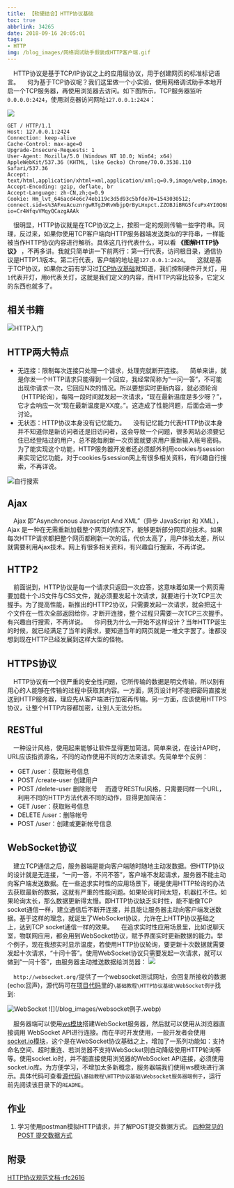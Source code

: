 ```yaml
---
title: 【软硬结合】HTTP协议基础
toc: true
abbrlink: 34265
date: 2018-09-16 20:05:01
tags:
- HTTP
img: /blog_images/网络调试助手假装成HTTP客户端.gif
---
```


&emsp;HTTP协议是基于TCP/IP协议之上的应用层协议，用于创建网页的标准标记语言。
&emsp;何为基于TCP协议呢？我们这里做一个小实验，使用网络调试助手本地开启一个TCP服务器，再使用浏览器去访问。如下图所示，TCP服务器监听`0.0.0.0:2424`，使用浏览器访问网址`127.0.0.1:2424`：

![](/blog_images/网络调试助手假装成HTTP客户端.gif)

```
GET / HTTP/1.1
Host: 127.0.0.1:2424
Connection: keep-alive
Cache-Control: max-age=0
Upgrade-Insecure-Requests: 1
User-Agent: Mozilla/5.0 (Windows NT 10.0; Win64; x64) AppleWebKit/537.36 (KHTML, like Gecko) Chrome/70.0.3538.110 Safari/537.36
Accept: text/html,application/xhtml+xml,application/xml;q=0.9,image/webp,image/apng,*/*;q=0.8
Accept-Encoding: gzip, deflate, br
Accept-Language: zh-CN,zh;q=0.9
Cookie: Hm_lvt_646acd4e6c74eb119c3d5d93c5bfde70=1543030512; connect.sid=s%3AFxuAcuznrgwRTgZHRvWbjpQrByLHxpct.ZZOBJiBRG5fcuPx4YI0Q6EM1CB11v3fv%2Bo1sjk9ht3E; io=Cr4WfqvVMqyQCazgAAAk
```
&emsp;很明显，HTTP协议就是在TCP协议之上，按照一定的规则传输一些字符串。同理，反过来，如果你使用TCP客户端向HTTP服务器端发送类似的字符串，一样能被当作HTTP协议内容进行解析。具体这几行代表什么，可以看 __《图解HTTP协议》__ ，不再多讲。我就只简单讲一下前两行：第一行代表，访问根目录，通信协议是HTTP1.1版本。第二行代表，客户端的地址是`127.0.0.1:2424`。
&emsp;这就是基于TCP协议，如果你之前有学习过[TCP协议基础](/posts/19508/)就知道，我们控制硬件开关灯，用`1`代表开灯，用`0`代表关灯，这就是我们定义的内容，而HTTP内容比较多，它定义的东西也就多了。

## 相关书籍
![HTTP入门](/blog_images/HTTP入门书籍.webp)

## HTTP两大特点
- 无连接：限制每次连接只处理一个请求，处理完就断开连接。
&emsp;简单来讲，就是你发一个HTTP请求只能得到一个回应，我经常简称为“一问一答”，不可能出现你请求一次，它回应N次的情况。所以要想实时更新内容，就必须轮询（HTTP轮询），每隔一段时间就发起一次请求，“现在最新温度是多少呀？”，它才会响应一次“现在最新温度是XX度。”。这造成了性能问题，后面会进一步讨论。
- 无状态：HTTP协议本身没有记忆能力。
&emsp;没有记忆能力代表HTTP协议本身并不知道你是新访问者还是旧访问者，这会导致一个问题，很多网站必须要记住已经登陆过的用户，总不能每刷新一次页面就要求用户重新输入帐号密码。为了能实现这个功能，HTTP服务器开发者还必须额外利用cookies与session来实现记忆功能，对于cookies与session网上有很多相关资料，有兴趣自行搜索，不再详说。

![自行搜索](/blog_images/自行搜索.webp)

## Ajax
&emsp;Ajax 即“Asynchronous Javascript And XML”（异步 JavaScript 和 XML），Ajax 是一种在无需重新加载整个网页的情况下，能够更新部分网页的技术。如果每次HTTP请求都把整个网页都刷新一次的话，代价太高了，用户体验太差，所以就需要利用Ajax技术。网上有很多相关资料，有兴趣自行搜索，不再详说。

## HTTP2
&emsp;前面说到，HTTP协议是每一个请求只返回一次应答，这意味着如果一个网页需要加载十个JS文件与CSS文件，就必须要发起十次请求，就要进行十次TCP三次握手。为了提高性能，新推出的HTTP2协议，只需要发起一次请求，就会把这十个文件在一性次全部返回给你，才断开连接，整个过程只需要一次TCP三次握手。有兴趣自行搜索，不再详说。
&emsp;你问我为什么一开始不这样设计？当年HTTP诞生的时候，就已经满足了当年的需求，要知道当年的网页就是一堆文字罢了。谁都没想到现在HTTP已经发展到这样大型的怪物。

## HTTPS协议
&emsp;HTTP协议有一个很严重的安全性问题，它所传输的数据是明文传输，所以别有用心的人能够在传输的过程中获取其内容。一方面，网页设计时不能把密码直接发送到HTTP服务器，理应先从客户端进行加密再传输。另一方面，应该使用HTTPS协议，让整个HTTP内容都加密，让别人无法分析。

## RESTful
&emsp;一种设计风格，使用起来能够让软件显得更加简洁。简单来说，在设计API时，URL应该指资源名，不同的动作使用不同的方法来请求。先简单举个反例：
- GET /user：获取帐号信息
- POST /create-user 创建用户
- POST /delete-user 删除账号
&emsp;而遵守RESTful风格，只需要同样一个URL，利用不同的HTTP方法代表不同的动作，显得更加简洁：
- GET /user：获取帐号信息
- DELETE /user：删除帐号
- POST /user：创建或更新帐号信息

## WebSocket协议
&emsp;建立TCP通信之后，服务器端是能向客户端随时随地主动发数据。但HTTP协议的设计就是无连接，“一问一答，不问不答”，客户端不发起请求，服务器不能主动向客户端发送数据。在一些追求实时性的应用场景下，硬是使用HTTP轮询的办法去获取最新的数据，这就有严重的性能问题。如果轮询时间太短，机器扛不住。如果轮询太长，那么数据更新得太慢。即HTTP协议缺乏实时性，能不能像TCP socket通信一样，建立通信后不断开连接，并且能让服务器主动向客户端发送数据。基于这样的理念，就诞生了WebSocket协议，允许在上HTTP协议基础之上，达到TCP socket通信一样的效果。
&emsp;在追求实时性应用场景里，比如说聊天室，物联网应用，都会用到WebSocket协议，赋予界面实时更新数据的能力。举个例子，现在我想实时显示温度，若使用HTTP协议轮询，要更新十次数据就需要发起十次请求，“十问十答”。使用WebSocket协议只需要发起一次请求，就可以做到“一问十答”，由服务器主动推送数据给浏览器：
![](/blog_images/HTTP轮询与websocket.webp)

&emsp;`http://websocket.org/`提供了一个websocket测试网址，会回复所接收的数据(echo:回声)，源代码可在[项目代码](https://github.com/alwxkxk/soft-and-hard)里的`\基础教程\HTTP协议基础\WebSocket例子`找到:

<img class="lazy" alt="WebSocket" data-src="/blog_images/WebSocket.gif">
![](/blog_images/websocket例子.webp)

&emsp;服务器端可以使用[ws模块](https://github.com/websockets/ws)搭建WebSocket服务器，然后就可以使用从浏览器直接调用 WebSocket API进行连接。而在平时开发使用，一般开发者会使用[socket.io模块](https://github.com/socketio/socket.io)，这个是在WebSocket协议基础之上，增加了一系列功能如：支持命名空间、超时重连、若浏览器不支持WebSocket则自动降级使用HTTP轮询等等。使用socket.io时，并不能直接使用浏览器的WebSocket API连接，必须使用socket.io库。为方便学习，不增加太多新概念，服务器端我们使用ws模块进行演示。具体代码可查看[源代码](https://github.com/alwxkxk/soft-and-hard)`\基础教程\HTTP协议基础\Websocket服务器端例子`，运行前先阅读该目录下的`README`。

## 作业
1. 学习使用postman模拟HTTP请求，并了解POST提交数据方式。
[四种常见的 POST 提交数据方式](https://imququ.com/post/four-ways-to-post-data-in-http.html)


## 附录
[HTTP协议规范文档-rfc2616](https://tools.ietf.org/html/rfc2616)